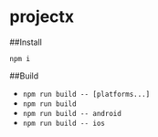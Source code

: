 projectx
===

##Install

`npm i`

##Build

- `npm run build -- [platforms...]`
- `npm run build`
- `npm run build -- android`
- `npm run build -- ios`